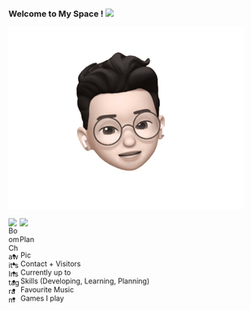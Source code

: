 ### Welcome to My Space ! <img src="https://media.giphy.com/media/hvRJCLFzcasrR4ia7z/giphy.gif" width="25px">

![](https://github.com/BoomChawit/BoomChawit/blob/main/Pics/Memoji_BoomChawit.gif)

<a href="https://www.instagram.com/b.chawit">
  <img align="left" alt="BoomChawit's Instagram" width="22px" src="https://raw.githubusercontent.com/hussainweb/hussainweb/main/icons/instagram.png" />
</a>

![](https://visitor-badge.glitch.me/badge?page_id=BoomChawit.BoomChawit)

Plan

- Pic
- Contact + Visitors
- Currently up to
- Skills (Developing, Learning, Planning)
- Favourite Music
- Games I play

